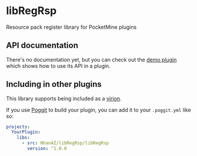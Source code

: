 # libRegRsp
Resource pack register library for PocketMine plugins

## API documentation
There's no documentation yet, but you can check out the [demo plugin](https://github.com/nhanaz-pm-pl/CustomJoinSound/) which shows how to use its API in a plugin.

## Including in other plugins
This library supports being included as a [virion](https://github.com/poggit/support/blob/master/virion.md).

If you use [Poggit](https://poggit.pmmp.io) to build your plugin, you can add it to your `.poggit.yml` like so:

```yml
projects:
  YourPlugin:
    libs:
      - src: NhanAZ/libRegRsp/libRegRsp
        version: ^1.0.0
```
